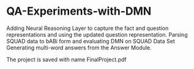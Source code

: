 # QA-Experiments-with-DMN

Adding Neural Reasoning Layer to capture the fact and question representations and using the updated question representation.
Parsing SQUAD data to bABi form and evaluating DMN on SQUAD Data Set
Generating multi-word answers from the Answer Module. 

The project is saved with name FinalProject.pdf
